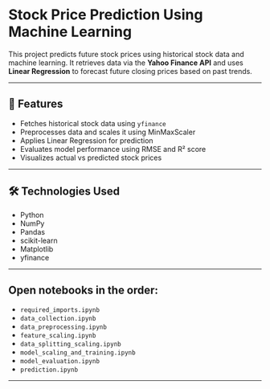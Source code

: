 # Stock Price Prediction Using Machine Learning

This project predicts future stock prices using historical stock data and machine learning. It retrieves data via the **Yahoo Finance API** and uses **Linear Regression** to forecast future closing prices based on past trends.

---

## 🚀 Features

- Fetches historical stock data using `yfinance`
- Preprocesses data and scales it using MinMaxScaler
- Applies Linear Regression for prediction
- Evaluates model performance using RMSE and R² score
- Visualizes actual vs predicted stock prices

---

## 🛠️ Technologies Used

- Python  
- NumPy  
- Pandas  
- scikit-learn  
- Matplotlib  
- yfinance

---
## Open notebooks in the order:

- `required_imports.ipynb`
- `data_collection.ipynb`
- `data_preprocessing.ipynb`
- `feature_scaling.ipynb`
- `data_splitting_scaling.ipynb`
- `model_scaling_and_training.ipynb`
- `model_evaluation.ipynb`
-  `prediction.ipynb`

---

